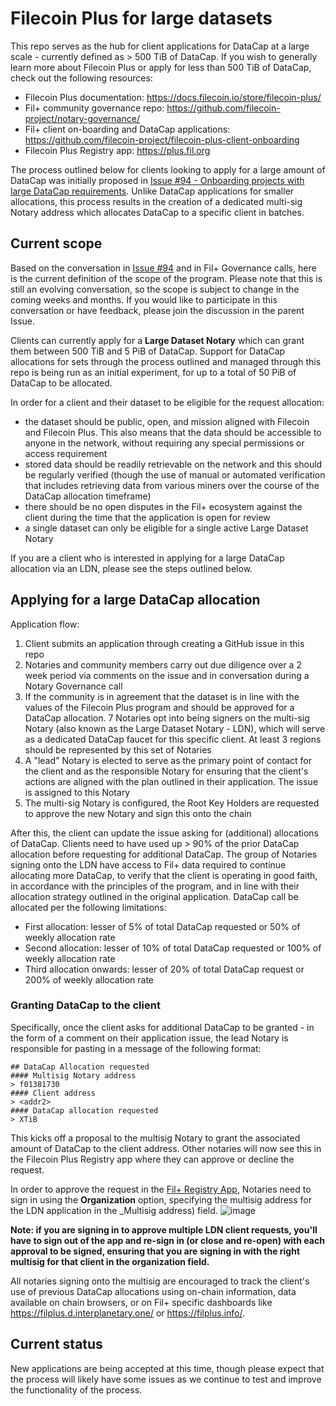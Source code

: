 # Filecoin Plus for large datasets

This repo serves as the hub for client applications for DataCap at a large scale - currently defined as > 500 TiB of DataCap. If you wish to generally learn more about Filecoin Plus or apply for less than 500 TiB of DataCap, check out the following resources: 

- Filecoin Plus documentation: https://docs.filecoin.io/store/filecoin-plus/
- Fil+ community governance repo: https://github.com/filecoin-project/notary-governance/
- Fil+ client on-boarding and DataCap applications: https://github.com/filecoin-project/filecoin-plus-client-onboarding
- Filecoin Plus Registry app: https://plus.fil.org

The process outlined below for clients looking to apply for a large amount of DataCap was initially proposed in [Issue #94 - Onboarding projects with large DataCap requirements](https://github.com/filecoin-project/notary-governance/issues/94). Unlike DataCap applications for smaller allocations, this process results in the creation of a dedicated multi-sig Notary address which allocates DataCap to a specific client in batches. 

## Current scope

Based on the conversation in [Issue #94](https://github.com/filecoin-project/notary-governance/issues/94) and in Fil+ Governance calls, here is the current definition of the scope of the program. Please note that this is still an evolving conversation, so the scope is subject to change in the coming weeks and months. If you would like to participate in this conversation or have feedback, please join the discussion in the parent Issue. 

Clients can currently apply for a **Large Dataset Notary** which can grant them between 500 TiB and 5 PiB of DataCap. Support for DataCap allocations for 
sets through the process outlined and managed through this repo is being run as an initial experiment, for up to a total of 50 PiB of DataCap to be allocated. 

In order for a client and their dataset to be eligible for the request allocation: 

- the dataset should be public, open, and mission aligned with Filecoin and Filecoin Plus. This also means that the data should be accessible to anyone in the network, without requiring any special permissions or access requirement
- stored data should be readily retrievable on the network and this should be regularly verified (though the use of manual or automated verification that includes retrieving data from various miners over the course of the DataCap allocation timeframe)
- there should be no open disputes in the Fil+ ecosystem against the client during the time that the application is open for review
- a single dataset can only be eligible for a single active Large Dataset Notary 

If you are a client who is interested in applying for a large DataCap allocation via an LDN, please see the steps outlined below.

## Applying for a large DataCap allocation

Application flow: 

1. Client submits an application through creating a GitHub issue in this repo
1. Notaries and community members carry out due diligence over a 2 week period via comments on the issue and in conversation during a Notary Governance call
1. If the community is in agreement that the dataset is in line with the values of the Filecoin Plus program and should be approved for a DataCap allocation. 7 Notaries opt into being signers on the multi-sig Notary (also known as the Large Dataset Notary - LDN), which will serve as a dedicated DataCap faucet for this specific client. At least 3 regions should be represented by this set of Notaries
1. A "lead" Notary is elected to serve as the primary point of contact for the client and as the responsible Notary for ensuring that the client's actions are aligned with the plan outlined in their application. The issue is assigned to this Notary
1. The multi-sig Notary is configured, the Root Key Holders are requested to approve the new Notary and sign this onto the chain 

After this, the client can update the issue asking for (additional) allocations of DataCap. Clients need to have used up > 90% of the prior DataCap allocation before requesting for additional DataCap. The group of Notaries signing onto the LDN have access to Fil+ data required to continue allocating more DataCap, to verify that the client is operating in good faith, in accordance with the principles of the program, and in line with their allocation strategy outlined in the original application. DataCap call be allocated per the following limitations:

- First allocation: lesser of 5% of total DataCap requested or 50% of weekly allocation rate
- Second allocation: lesser of 10% of total DataCap requested or 100% of weekly allocation rate
- Third allocation onwards: lesser of 20% of total DataCap request or 200% of weekly allocation rate

### Granting DataCap to the client
Specifically, once the client asks for additional DataCap to be granted - in the form of a comment on their application issue, the lead Notary is responsible for pasting in a message of the following format:

```
## DataCap Allocation requested
#### Multisig Notary address
> f01381730
#### Client address
> <addr2>
#### DataCap allocation requested
> XTiB
```

This kicks off a proposal to the multisig Notary to grant the associated amount of DataCap to the <addr2> client address. Other notaries will now see this in the Filecoin Plus Registry app where they can approve or decline the request. 
  
In order to approve the request in the [Fil+ Registry App](https://plus.fil.org/), Notaries need to sign in using the **Organization** option, specifying the multisig address for the LDN application in the _Multisig address) field. ![image](https://user-images.githubusercontent.com/2343218/128241146-75080e52-260b-4831-86be-b9a72ad7188f.png)

**Note: if you are signing in to approve multiple LDN client requests, you'll have to sign out of the app and re-sign in (or close and re-open) with each approval to be signed, ensuring that you are signing in with the right multisig for that client in the organization field.** 
  
All notaries signing onto the multisig are encouraged to track the client's use of previous DataCap allocations using on-chain information, data available on chain browsers, or on Fil+ specific dashboards like https://filplus.d.interplanetary.one/ or https://filplus.info/.
  
## Current status

New applications are being accepted at this time, though please expect that the process will likely have some issues as we continue to test and improve the functionality of the process.
